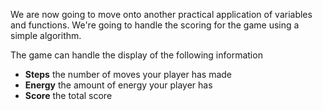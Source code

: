 We are now going to move onto another practical application of variables and functions. We're going to handle the scoring for the game using a simple algorithm.

The game can handle the display of the following information

- **Steps** the number of moves your player has made
- **Energy** the amount of energy your player has
- **Score** the total score

